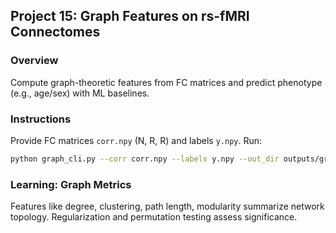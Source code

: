 ## Project 15: Graph Features on rs-fMRI Connectomes

### Overview
Compute graph-theoretic features from FC matrices and predict phenotype (e.g., age/sex) with ML baselines.

### Instructions
Provide FC matrices `corr.npy` (N, R, R) and labels `y.npy`. Run:
```bash
python graph_cli.py --corr corr.npy --labels y.npy --out_dir outputs/graph
```

### Learning: Graph Metrics
Features like degree, clustering, path length, modularity summarize network topology. Regularization and permutation testing assess significance.

